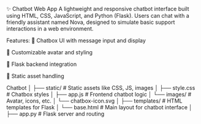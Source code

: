 ✨ Chatbot Web App
A lightweight and responsive chatbot interface built using HTML, CSS, JavaScript, and Python (Flask). Users can chat with a friendly assistant named Nova, designed to simulate basic support interactions in a web environment.

Features:
💬 Chatbox UI with message input and display

🎨 Customizable avatar and styling

🚀 Flask backend integration

📂 Static asset handling

Chatbot
│
├── static/                  # Static assets like CSS, JS, images
│   ├── style.css            # Chatbox styles
│   ├── app.js               # Frontend chatbot logic
│   └── images/              # Avatar, icons, etc.
│       └── chatbox-icon.svg
│
├── templates/               # HTML templates for Flask
│   └── base.html            # Main layout for chatbot interface
│
├── app.py                   # Flask server and routing 
